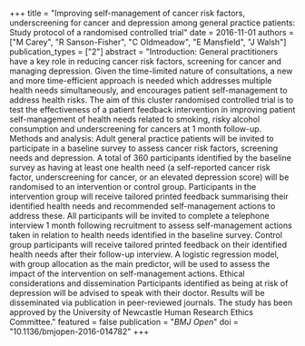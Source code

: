 +++
title = "Improving self-management of cancer risk factors, underscreening for cancer and depression among general practice patients: Study protocol of a randomised controlled trial"
date = 2016-11-01
authors = ["M Carey", "R Sanson-Fisher", "C Oldmeadow", "E Mansfield", "J Walsh"]
publication_types = ["2"]
abstract = "Introduction: General practitioners have a key role in reducing cancer risk factors, screening for cancer and managing depression. Given the time-limited nature of consultations, a new and more time-efficient approach is needed which addresses multiple health needs simultaneously, and encourages patient self-management to address health risks. The aim of this cluster randomised controlled trial is to test the effectiveness of a patient feedback intervention in improving patient self-management of health needs related to smoking, risky alcohol consumption and underscreening for cancers at 1 month follow-up. Methods and analysis: Adult general practice patients will be invited to participate in a baseline survey to assess cancer risk factors, screening needs and depression. A total of 360 participants identified by the baseline survey as having at least one health need (a self-reported cancer risk factor, underscreening for cancer, or an elevated depression score) will be randomised to an intervention or control group. Participants in the intervention group will receive tailored printed feedback summarising their identified health needs and recommended self-management actions to address these. All participants will be invited to complete a telephone interview 1 month following recruitment to assess self-management actions taken in relation to health needs identified in the baseline survey. Control group participants will receive tailored printed feedback on their identified health needs after their follow-up interview. A logistic regression model, with group allocation as the main predictor, will be used to assess the impact of the intervention on self-management actions. Ethical considerations and dissemination Participants identified as being at risk of depression will be advised to speak with their doctor. Results will be disseminated via publication in peer-reviewed journals. The study has been approved by the University of Newcastle Human Research Ethics Committee."
featured = false
publication = "*BMJ Open*"
doi = "10.1136/bmjopen-2016-014782"
+++

